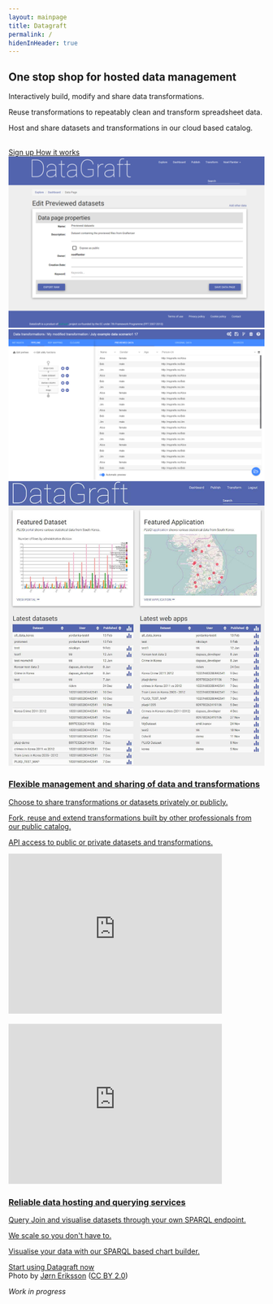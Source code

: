 ```yaml
---
layout: mainpage
title: Datagraft 
permalink: /
hidenInHeader: true
---
```


<div class="first-screen mdl-grid">

<div class="mdl-cell mdl-cell--2-col mdl-cell--hide-phone mdl-cell--hide-tablet"></div>
<div class="mdl-cell mdl-cell--3-col mdl-cell--middle mdl-cell--12-col-tablet" markdown="1">

## One stop shop for hosted data management

Interactively build, modify and share data transformations.

Reuse transformations to repeatably clean and transform spreadsheet data.

Host and share datasets and transformations in our cloud based catalog.

<br>
<a href="https://datagraft.net/" class="mdl-button mdl-js-button mdl-button--raised sign-up">
  Sign up
</a>
<a href="#howItWorks" class="mdl-button mdl-js-button  sign-in">
  How it works
</div>
<div class="mdl-cell mdl-cell--1-col mdl-cell--hide-tablet mdl-cell--hide-phone"></div>
<div class="mdl-cell mdl-cell--4-col mdl-cell--12-col-tablet mdl-cell--middle mdl-cell--hide-phone" id="screenshots-container">

<div class="screenshot"><img alt="" src="images/datagraft.png"></div>
<div class="screenshot"><img alt="" src="images/grafterizer.png"></div>
<div class="screenshot"><img alt="" src="images/home.jpg"></div>
</div>
</div>

<div id="howItWorks" class="second-screen mdl-grid">
<div class="mdl-cell mdl-cell--1-col"></div>
<div class="mdl-cell mdl-cell--10-col mdl-cell--middle">
<div class="mdl-grid white-space-top white-space-bottom">
<div class="mdl-cell mdl-cell--5-col " markdown="1">

### Flexible management and sharing of data and transformations

Choose to share transformations or datasets privately or publicly.

Fork, reuse and extend transformations built by other professionals from our public catalog.

API access to public or private datasets and transformations.

</div>
<div class="mdl-cell mdl-cell--2-col mdl-cell--hide-tablet mdl-cell--hide-phone"></div>
<div class="mdl-cell mdl-cell--5-col">
    <iframe width="420" height="315" src="https://www.youtube.com/embed/PMim5BNqUag" frameborder="0" allowfullscreen></iframe>
</div>
</div>
<br>
<div class="mdl-grid white-space-bottom">
<div class="mdl-cell mdl-cell--5-col">
    <iframe width="420" height="315" src="https://www.youtube.com/embed/PMim5BNqUag" frameborder="0" allowfullscreen></iframe>
</div>
<div class="mdl-cell mdl-cell--2-col mdl-cell--hide-tablet mdl-cell--hide-phone"></div>
<div class="mdl-cell mdl-cell--5-col" markdown="1">

### Reliable data hosting and querying services

Query Join and visualise datasets through your own SPARQL endpoint.

We scale so you don't have to.

Visualise your data with our SPARQL based chart builder.

</div>
    </div>
</div>
</div>
<div class="third-screen mdl-grid">

<div class="mdl-cell mdl-cell--middle mdl-cell--12-col start-using-now">
    <a href="https://datagraft.net/" class="mdl-button mdl-js-button mdl-button--raised mdl-button--colored start-using-now">
      Start using Datagraft now
    </a>
</div>

</div>

<div class="last-screen mdl-grid">
    <div class="photoby mdl-cell mdl-cell--bottom">
      Photo by <a href="https://www.flickr.com/photos/jorneriksson/" target="_blank">Jørn Eriksson</a> (<a href="https://creativecommons.org/licenses/by/2.0/" target="_blank">CC BY 2.0</a>)
      </div>

<div class="mdl-cell" markdown="1">

*Work in progress*

</div>
</div>

